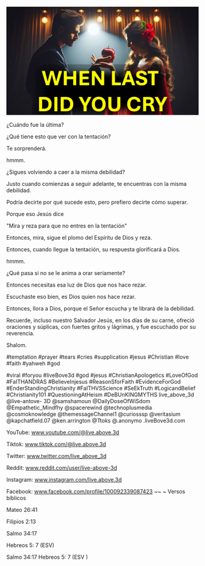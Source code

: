 ![Video cover image](../cover.jpeg "cover-photo")

¿Cuándo fue la última?

¿Qué tiene esto que ver con la tentación?

Te sorprenderá.

hmmm.

¿Sigues volviendo a caer a la misma debilidad?

Justo cuando comienzas a seguir adelante, te encuentras con la misma debilidad.

Podría decirte por qué sucede esto, pero prefiero decirte cómo superar.

Porque eso Jesús dice

"Mira y reza para que no entres en la tentación"

Entonces, mira, sigue el plomo del Espíritu de Dios y reza.

Entonces, cuando llegue la tentación, su respuesta glorificará a Dios.

hmmm.

¿Qué pasa si no se le anima a orar seriamente?

Entonces necesitas esa luz de Dios que nos hace rezar.

Escuchaste eso bien, es Dios quien nos hace rezar.

Entonces, llora a Dios, porque el Señor escucha y te librará de la debilidad.

Recuerde, incluso nuestro Salvador Jesús, en los días de su carne, ofreció oraciones y súplicas, con fuertes gritos y lágrimas, y fue escuchado por su reverencia.

Shalom.


#temptation #prayer #tears #cries #supplication #jesus #Christian #love #faith #yahweh #god

#viral #foryou #liveBove3d #god #jesus #ChristianApologetics #LoveOfGod #FaITHANDRAS #BelieveInjesus #ReasonSforFaith #EvidenceForGod #EnderStandingChristianity #FaITHVSScience #SeEkTruth #LogicandBelief #Christianity101 #QuestioningAtHeism #DeBUnKINGMYTHS live_above_3d @live-antove- 3D @samshamoun @DailyDoseOfWiSdom @Empathetic_Mindfhy @spacerewind @technoplusmedia @cosmoknowledge @themessageChannel1 @curiosssp @veritasium @kapchatfield.07 @ken.arrington @Ttoks @.anonymo .liveBove3d.com

YouTube: www.youtube.com/@live.above.3d


Tiktok: www.tiktok.com/@live.above.3d

Twitter: www.twitter.com/live_above_3d

Reddit: www.reddit.com/user/live-above-3d

Instagram: www.instagram.com/live.above.3d

Facebook: www.facebook.com/profile/100092339087423 ~~ ~ Versos bíblicos

Mateo 26:41

Filipios 2:13

Salmo 34:17


Hebreos 5: 7 (ESV)

Salmo 34:17
Hebreos 5: 7 (ESV )